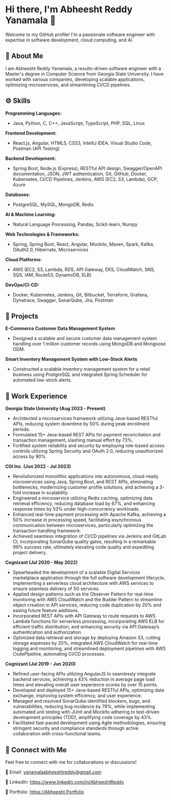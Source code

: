 # Hi there, I'm Abheesht Reddy Yanamala 👋

Welcome to my GitHub profile! I'm a passionate software engineer with expertise in software development, cloud computing, and AI.

## 📜 About Me
I am Abheesht Reddy Yanamala, a results-driven software engineer with a Master's degree in Computer Science from Georgia State University. I have worked with various companies, developing scalable applications, optimizing microservices, and streamlining CI/CD pipelines.

## ⚙️ Skills
**Programming Languages:**
- Java, Python, C, C++, JavaScript, TypeScript, PHP, SQL, Linux

**Frontend Development:**
- React.js, Angular, HTML5, CSS3, IntelliJ IDEA, Visual Studio Code, Postman (API Testing)

**Backend Development:**
- Spring Boot, Node.js (Express), RESTful API design, Swagger/OpenAPI documentation, JSON, JWT authentication, Git, GitHub, Docker, Kubernetes, CI/CD Pipelines, Jenkins, AWS (EC2, S3, Lambda), GCP, Azure

**Databases:**
- PostgreSQL, MySQL, MongoDB, Redis

**AI & Machine Learning:**
- Natural Language Processing, Pandas, Scikit-learn, Numpy
  
**Web Technologies & Frameworks:**
- Spring, Spring Boot, React, Angular, Mockito, Maven, Spark, Kafka, OAuth2.0, Hibernate, Microservices

**Cloud Platforms:**
- AWS (EC2, S3, Lambda, RDS, API Gateway, EKS, CloudWatch, SNS, SQS, IAM, Route53, DynamoDB, ELB)

**DevOps/CI-CD:**
- Docker, Kubernetes, Jenkins, Git, Bitbucket, Terraform, Grafana, Dynatrace, Swagger, SonarQube, Jira, Postman

## 🚀 Projects
**E-Commerce Customer Data Management System**
- Designed a scalable and secure customer data management system handling over 1 million customer records using MongoDB and Mongoose ODM.

**Smart Inventory Management System with Low-Stock Alerts**
- Constructed a scalable inventory management system for a retail business using PostgreSQL and integrated Spring Scheduler for automated low-stock alerts.

## 💼 Work Experience
**Georgia State University (Aug 2023 - Present)**
- Architected a microservices framework utilizing Java-based RESTful APIs, reducing system downtime by 50% during peak enrollment periods.
- Formulated 15+ Java-based REST APIs for payment reconciliation and transaction management, slashing manual effort by 73%.
- Fortified system reliability and security by employing role-based access controls utilizing Spring Security and OAuth 2.0, reducing unauthorized access by 90%.

**CGI Inc. (Jun 2022 - Jul 2023)**
- Revolutionized monolithic applications into autonomous, cloud-ready microservices using Java, Spring Boot, and REST APIs, eliminating bottlenecks, modernizing customer profile solutions, and achieving a 3-fold increase in scalability.
- Engineered a microservice utilizing Redis caching, optimizing data retrieval efficiency, reducing database load by 67%, and enhancing response times by 53% under high-concurrency workloads.
- Enhanced real-time payment processing with Apache Kafka, achieving a 50% increase in processing speed, facilitating asynchronous communication between microservices, particularly optimizing the transaction handling framework.
- Achieved seamless integration of CI/CD pipelines via Jenkins and GitLab CI, incorporating SonarQube quality gates, resulting in a remarkable 99% success rate, ultimately elevating code quality and expediting project delivery.

**Cognizant (Jul 2020 - May 2022)**
- Spearheaded the development of a scalable Digital Services marketplace application through the full software development lifecycle, implementing a serverless cloud architecture with AWS services to ensure seamless delivery of 5G services.
- Applied design patterns such as the Observer Pattern for real-time monitoring with AWS CloudWatch and the Builder Pattern to streamline object creation in API services, reducing code duplication by 20% and easing future feature additions.
- Incorporated REST APIs with API Gateway to route requests to AWS Lambda functions for serverless processing, incorporating AWS ELB for efficient traffic distribution, and enhancing security via API Gateway’s authentication and authorization.
- Optimized data retrieval and storage by deploying Amazon S3, cutting storage expenses by 20%, integrated AWS CloudWatch for real-time logging and monitoring, and streamlined deployment pipelines with AWS CodePipeline, automating CI/CD processes.

**Cognizant (Jul 2019 - Jun 2020)**
- Refined user-facing APIs utilizing AngularJS to seamlessly integrate backend services, achieving a 43% reduction in average page load times and elevating overall user experience scores by over 15 points.
- Developed and deployed 15+ Java-based RESTful APIs, optimizing data exchange, improving system efficiency, and user experience.
- Managed and resolved SonarQube identified blockers, bugs, and vulnerabilities, reducing bug incidence by 79%, while implementing automated unit testing with JUnit and Mockito adhering to test-driven development principles (TDD), amplifying code coverage by 43%.
- Facilitated fast-paced development using Agile methodologies, ensuring stringent security and compliance standards through active collaboration with cross-functional teams.


## 📩 Connect with Me
Feel free to connect with me for collaborations or discussions!

📧 Email: yanamalaabheeshtreddy@gmail.com 

🔗 LinkedIn: https://www.linkedin.com/in/AbheeshtReddy

🔗 Portfolio: https://Abheesht.Portfolio
